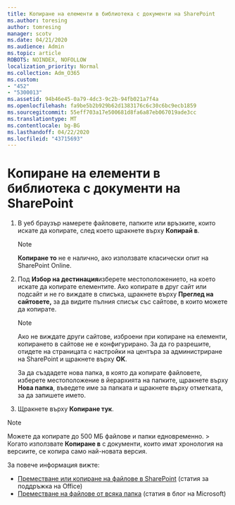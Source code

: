 ```yaml
---
title: Копиране на елементи в библиотека с документи на SharePoint
ms.author: toresing
author: tomresing
manager: scotv
ms.date: 04/21/2020
ms.audience: Admin
ms.topic: article
ROBOTS: NOINDEX, NOFOLLOW
localization_priority: Normal
ms.collection: Adm_O365
ms.custom:
- "452"
- "5300013"
ms.assetid: 94b46e45-0a79-4dc3-9c2b-94fb021a7f4a
ms.openlocfilehash: fa9be5b2b929b62d1383176c6c30c6bc9ecb1859
ms.sourcegitcommit: 55eff703a17e500681d8fa6a87eb067019ade3cc
ms.translationtype: MT
ms.contentlocale: bg-BG
ms.lasthandoff: 04/22/2020
ms.locfileid: "43715693"
---
```

# <a name="copy-items-in-a-sharepoint-document-library"></a>Копиране на елементи в библиотека с документи на SharePoint

1. В уеб браузър намерете файловете, папките или връзките, които искате да копирате, след което щракнете върху **Копирай в**.

    > [!NOTE]
    > **Копиране то** не е налично, ако използвате класически опит на SharePoint Online.
  
2. Под **Избор на дестинация**изберете местоположението, на което искате да копирате елементите. Ако копирате в друг сайт или подсайт и не го виждате в списъка, щракнете върху **Преглед на сайтовете,** за да видите пълния списък със сайтове, в които можете да копирате.

    > [!NOTE]
    > Ако не виждате други сайтове, изброени при копиране на елементи, копирането в сайтове не е конфигурирано. За да го разрешите, отидете на страницата с настройки на центъра за администриране на SharePoint и щракнете върху **OK**.
  
    За да създадете нова папка, в която да копирате файловете, изберете местоположение в йерархията на папките, щракнете върху **Нова папка**, въведете име за папката и щракнете върху отметката, за да запишете името.

3. Щракнете върху **Копиране тук**.

> [!NOTE]
> Можете да копирате до 500 МБ файлове и папки едновременно. > Когато използвате **Копиране в** с документи, които имат хронология на версиите, се копира само най-новата версия.
  
За повече информация вижте:

 - [Преместване или копиране на файлове в SharePoint](https://support.office.com/article/move-or-copy-files-in-sharepoint-00e2f483-4df3-46be-a861-1f5f0c1a87bc) (статия за поддръжка на Office)
 - [Преместване на файлове от всяка папка](https://techcommunity.microsoft.com/t5/Microsoft-SharePoint-Blog/Now-move-files-anywhere-in-Office-365-SharePoint-and-OneDrive/ba-p/146973) (статия в блог на Microsoft)   